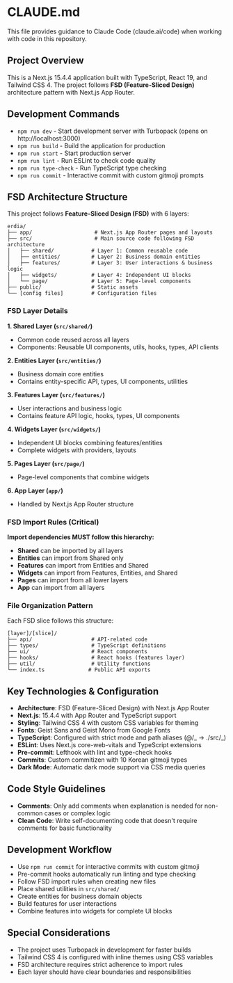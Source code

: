 # CLAUDE.md

This file provides guidance to Claude Code (claude.ai/code) when working with code in this repository.

## Project Overview

This is a Next.js 15.4.4 application built with TypeScript, React 19, and Tailwind CSS 4. The project follows **FSD (Feature-Sliced Design)** architecture pattern with Next.js App Router.

## Development Commands

- `npm run dev` - Start development server with Turbopack (opens on http://localhost:3000)
- `npm run build` - Build the application for production
- `npm run start` - Start production server
- `npm run lint` - Run ESLint to check code quality
- `npm run type-check` - Run TypeScript type checking
- `npm run commit` - Interactive commit with custom gitmoji prompts

## FSD Architecture Structure

This project follows **Feature-Sliced Design (FSD)** with 6 layers:

```
erdia/
├── app/                    # Next.js App Router pages and layouts
├── src/                    # Main source code following FSD architecture
│   ├── shared/            # Layer 1: Common reusable code
│   ├── entities/          # Layer 2: Business domain entities
│   ├── features/          # Layer 3: User interactions & business logic
│   ├── widgets/           # Layer 4: Independent UI blocks
│   └── page/              # Layer 5: Page-level components
├── public/                # Static assets
└── [config files]         # Configuration files
```

### FSD Layer Details

**1. Shared Layer (`src/shared/`)**

- Common code reused across all layers
- Components: Reusable UI components, utils, hooks, types, API clients

**2. Entities Layer (`src/entities/`)**

- Business domain core entities
- Contains entity-specific API, types, UI components, utilities

**3. Features Layer (`src/features/`)**

- User interactions and business logic
- Contains feature API logic, hooks, types, UI components

**4. Widgets Layer (`src/widgets/`)**

- Independent UI blocks combining features/entities
- Complete widgets with providers, layouts

**5. Pages Layer (`src/page/`)**

- Page-level components that combine widgets

**6. App Layer (`app/`)**

- Handled by Next.js App Router structure

### FSD Import Rules (Critical)

**Import dependencies MUST follow this hierarchy:**

- **Shared** can be imported by all layers
- **Entities** can import from Shared only
- **Features** can import from Entities and Shared
- **Widgets** can import from Features, Entities, and Shared
- **Pages** can import from all lower layers
- **App** can import from all layers

### File Organization Pattern

Each FSD slice follows this structure:

```
[layer]/[slice]/
├── api/                   # API-related code
├── types/                 # TypeScript definitions
├── ui/                    # React components
├── hooks/                 # React hooks (features layer)
├── util/                  # Utility functions
└── index.ts              # Public API exports
```

## Key Technologies & Configuration

- **Architecture**: FSD (Feature-Sliced Design) with Next.js App Router
- **Next.js**: 15.4.4 with App Router and TypeScript support
- **Styling**: Tailwind CSS 4 with custom CSS variables for theming
- **Fonts**: Geist Sans and Geist Mono from Google Fonts
- **TypeScript**: Configured with strict mode and path aliases (@/_ -> ./src/_)
- **ESLint**: Uses Next.js core-web-vitals and TypeScript extensions
- **Pre-commit**: Lefthook with lint and type-check hooks
- **Commits**: Custom commitizen with 10 Korean gitmoji types
- **Dark Mode**: Automatic dark mode support via CSS media queries

## Code Style Guidelines

- **Comments**: Only add comments when explanation is needed for non-common cases or complex logic
- **Clean Code**: Write self-documenting code that doesn't require comments for basic functionality

## Development Workflow

- Use `npm run commit` for interactive commits with custom gitmoji
- Pre-commit hooks automatically run linting and type checking
- Follow FSD import rules when creating new files
- Place shared utilities in `src/shared/`
- Create entities for business domain objects
- Build features for user interactions
- Combine features into widgets for complete UI blocks

## Special Considerations

- The project uses Turbopack in development for faster builds
- Tailwind CSS 4 is configured with inline themes using CSS variables
- FSD architecture requires strict adherence to import rules
- Each layer should have clear boundaries and responsibilities
